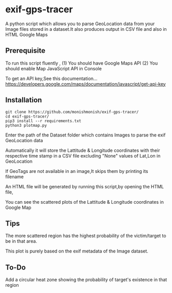 # exif-gps-tracer
A python script which allows you to parse GeoLocation data from your Image files stored in a dataset.It also produces output in CSV file and also in HTML Google
Maps

## Prerequisite

To run this script fluently , 
(1) You should have Google Maps API
(2) You should enable Map JavaScript API in Console

To get an API key,See this documentation...
https://developers.google.com/maps/documentation/javascript/get-api-key

## Installation

```
git clone https://github.com/monishmonish/exif-gps-tracer/
cd exif-gps-tracer/
pip3 install --r requirements.txt
python3 plotmap.py
```

Enter the path of the Dataset folder which contains Images to parse the exif GeoLocation data

Automatically it will store the Lattitude & Longitude coordinates with their respective time stamp in a CSV file excluding "None" values of Lat,Lon in GeoLocation 

If GeoTags are not available in an image,It skips them by printing its filename

An HTML file will be generated by running this script,by opening the HTML file,

You can see the scattered plots of the Lattitude & Longitude coordinates in Google Map

## Tips

The more scattered region has the highest probability of the victim/target to be in that area.

This plot is purely based on the exif metadata of the Image dataset.

## To-Do

Add a circular heat zone showing the probability of target's existence in that region


